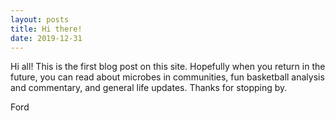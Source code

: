 ```yaml
---
layout: posts
title: Hi there!
date: 2019-12-31
---
```


Hi all! This is the first blog post on this site. Hopefully when you return in the future, you can read about microbes in communities, fun basketball analysis and commentary, and general life updates. Thanks for stopping by.

Ford